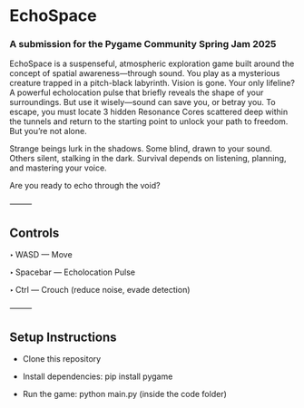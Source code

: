 # EchoSpace
### A submission for the Pygame Community Spring Jam 2025

EchoSpace is a suspenseful, atmospheric exploration game built around the concept of spatial awareness—through sound.
You play as a mysterious creature trapped in a pitch-black labyrinth. Vision is gone. Your only lifeline? A powerful echolocation pulse that briefly reveals the shape of your surroundings. But use it wisely—sound can save you, or betray you.
To escape, you must locate 3 hidden Resonance Cores scattered deep within the tunnels and return to the starting point to unlock your path to freedom.
But you’re not alone.

Strange beings lurk in the shadows. Some blind, drawn to your sound. Others silent, stalking in the dark. Survival depends on listening, planning, and mastering your voice.

Are you ready to echo through the void?

⸻

## Controls

‣ WASD — Move

‣ Spacebar — Echolocation Pulse

‣ Ctrl — Crouch (reduce noise, evade detection)

⸻

## Setup Instructions

- Clone this repository

- Install dependencies: pip install pygame

- Run the game: python main.py (inside the code folder)
